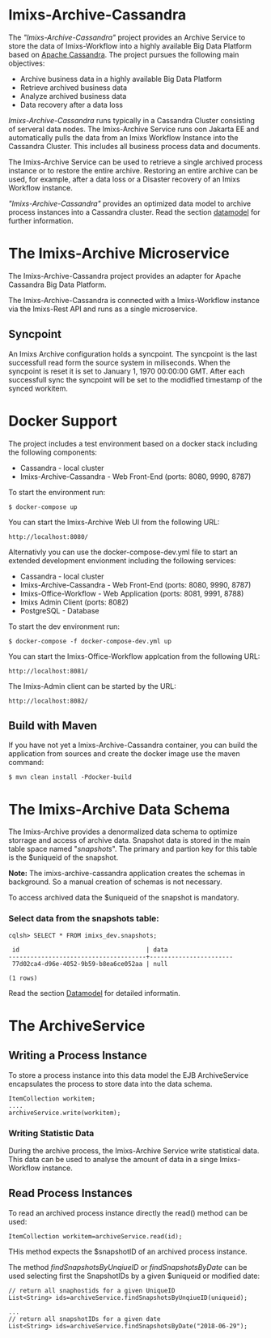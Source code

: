 # Imixs-Archive-Cassandra
The _"Imixs-Archive-Cassandra"_ project provides an Archive Service to store the data of Imixs-Workflow into a highly available Big Data Platform based on [Apache Cassandra](http://cassandra.apache.org/). The project pursues the following main objectives:

 - Archive business data in a highly available Big Data Platform
 - Retrieve archived business data 
 - Analyze archived business data 
 - Data recovery after a data loss 

_Imixs-Archive-Cassandra_ runs  typically in a Cassandra Cluster consisting of serveral data nodes. The Imixs-Archive Service runs oon Jakarta EE and automatically pulls the data from an Imixs Workflow Instance into the Cassandra Cluster. This includes all business process data and documents. 

The Imixs-Archive Service can be used to retrieve a single archived process instance or to restore the entire archive. Restoring an entire archive can be used, for example, after a data loss or a Disaster recovery of an Imixs Workflow instance. 


_"Imixs-Archive-Cassandra"_  provides an optimized data model to archive process instances into a Cassandra cluster. Read the section [datamodel](docs/DATAMODEL.md) for further information.


# The Imixs-Archive Microservice



The Imixs-Archive-Cassandra project provides an adapter for Apache Cassandra Big Data Platform.

The Imixs-Archive-Cassandra is connected with a Imixs-Workflow instance via the Imixs-Rest API and runs as a single microservice. 

## Syncpoint

An Imixs Archive configuration holds a syncpoint. The syncpoint is the last successfull read form the source system in miliseconds. 
When the syncpoint is reset it is set to January 1, 1970 00:00:00 GMT.
After each successfull sync the syncpoint will be set to the modidfied timestamp of the synced workitem. 



# Docker Support

The project includes a test environment based on a docker stack including the following components:

* Cassandra - local cluster
* Imixs-Archive-Cassandra - Web Front-End (ports: 8080, 9990, 8787)

To start the environment run:
	
	$ docker-compose up

You can start the Imixs-Archive Web UI from the following URL:

	http://localhost:8080/

	 	 	
Alternativly you can use the docker-compose-dev.yml file to start an extended development envionment including the following services:

* Cassandra - local cluster
* Imixs-Archive-Cassandra - Web Front-End (ports: 8080, 9990, 8787)
* Imixs-Office-Workflow - Web Application (ports: 8081, 9991, 8788)
* Imixs Admin Client (ports: 8082)
* PostgreSQL - Database

To start the dev environment run: 

	$ docker-compose -f docker-compose-dev.yml up

You can start the Imixs-Office-Workflow applcation from the following URL:

	http://localhost:8081/

The Imixs-Admin client can be started by the URL:
		
	http://localhost:8082/


## Build with Maven 

If you have not yet a Imixs-Archive-Cassandra container, you can build the application from sources and create the docker image use the maven command:

	$ mvn clean install -Pdocker-build



# The Imixs-Archive Data Schema

The Imixs-Archive provides a denormalized data schema to optimize storrage and access of archive data. 
Snapshot data is stored in the main table space named "_snapshots_". The primary and partion key for this table is the $uniqueid of the snapshot. 

**Note:** The imixs-archive-cassandra application creates the schemas in background. So a manual creation of schemas is not necessary. 

To access archived data the $uniqueid of the snapshot is mandatory.

	
### Select data from the snapshots table:

	cqlsh> SELECT * FROM imixs_dev.snapshots;
	
	 id                                   | data 
	--------------------------------------+-----------------------
	 77d02ca4-d96e-4052-9b59-b8ea6ce052aa | null 
	
	(1 rows)
	
	

Read the section [Datamodel](docs/DATAMODEL.md) for detailed informatin.

	
# The ArchiveService


## Writing a Process Instance

To store a process instance into this data model the EJB ArchiveService encapsulates the process to store data into the data schema.

	ItemCollection workitem;
	....
	archiveService.write(workitem);


### Writing Statistic Data

During the archive process, the Imixs-Archive Service write statistical data. This data can be used to analyse the amount of data in a singe Imixs-Workflow instance. 



	
## Read Process Instances

To read an archived process instance directly the read() method can be used: 

	ItemCollection workitem=archiveService.read(id);
	
THis method expects the $snapshotID of an archived process instance. 
 	
The method _findSnapshotsByUnqiueID_ or _findSnapshotsByDate_ can be used selecting first the SnapshotIDs by a given $uniqueid or modified date:


	// return all snaphostids for a given UniqueID
	List<String> ids=archiveService.findSnapshotsByUnqiueID(uniqueid);
	
	...
	// return all snapshotIDs for a given date 
	List<String> ids=archiveService.findSnapshotsByDate("2018-06-29");

 	


